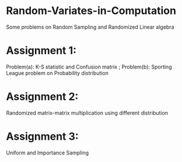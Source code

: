 # Random-Variates-in-Computation
Some problems on Random Sampling and Randomized Linear algebra
# Assignment 1:
Problem(a): K-S statistic and Confusion matrix ; Problem(b): Sporting League problem on Probability distribution
# Assignment 2:
Randomized matrix-matrix multiplication using different distribution
# Assignment 3:
Uniform and Importance Sampling

